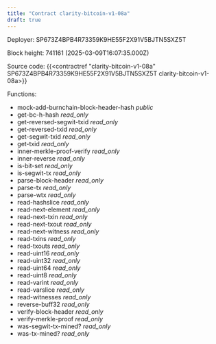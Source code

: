 ```yaml
---
title: "Contract clarity-bitcoin-v1-08a"
draft: true
---
```

Deployer: SP673Z4BPB4R73359K9HE55F2X91V5BJTN5SXZ5T


 



Block height: 741161 (2025-03-09T16:07:35.000Z)

Source code: {{<contractref "clarity-bitcoin-v1-08a" SP673Z4BPB4R73359K9HE55F2X91V5BJTN5SXZ5T clarity-bitcoin-v1-08a>}}

Functions:

* mock-add-burnchain-block-header-hash _public_
* get-bc-h-hash _read_only_
* get-reversed-segwit-txid _read_only_
* get-reversed-txid _read_only_
* get-segwit-txid _read_only_
* get-txid _read_only_
* inner-merkle-proof-verify _read_only_
* inner-reverse _read_only_
* is-bit-set _read_only_
* is-segwit-tx _read_only_
* parse-block-header _read_only_
* parse-tx _read_only_
* parse-wtx _read_only_
* read-hashslice _read_only_
* read-next-element _read_only_
* read-next-txin _read_only_
* read-next-txout _read_only_
* read-next-witness _read_only_
* read-txins _read_only_
* read-txouts _read_only_
* read-uint16 _read_only_
* read-uint32 _read_only_
* read-uint64 _read_only_
* read-uint8 _read_only_
* read-varint _read_only_
* read-varslice _read_only_
* read-witnesses _read_only_
* reverse-buff32 _read_only_
* verify-block-header _read_only_
* verify-merkle-proof _read_only_
* was-segwit-tx-mined? _read_only_
* was-tx-mined? _read_only_
